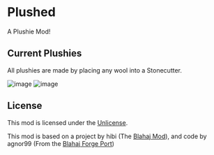 # Plushed

A Plushie Mod!

## Current Plushies
All plushies are made by placing any wool into a Stonecutter.

![image](https://github.com/EssieFir/Plushed/assets/65592600/7bb61f11-2574-49b5-a0f6-199650201894) ![image](https://github.com/EssieFir/Plushed/assets/65592600/0a96c739-e54d-4838-991b-52467ba750fb)



## License

This mod is licensed under the [Unlicense](./LICENSE).

This mod is based on a project by hibi (The [Blahaj Mod](https://modrinth.com/mod/blahaj)),
and code by agnor99 (From the [Blahaj Forge Port](https://modrinth.com/mod/blahaj-reforged))
